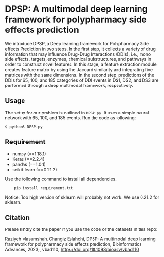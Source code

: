 # DPSP: A multimodal deep learning framework for polypharmacy side effects prediction
We introduce DPSP, a Deep learning framework for Polypharmacy Side effects Prediction in two steps. In the first step, it collects a variety of drug information that may influence Drug-Drug Interactions (DDIs), i.e., mono side effects, targets, enzymes, chemical substructures, and pathways in order to construct novel features. In this stage, a feature extraction module creates feature matrix by using the Jaccard similarity and integrating five matrices with the same dimensions. In the second step, predictions of the DDIs for 65, 100, and 185 categories of DDI events in DS1, DS2, and DS3 are performed through a deep multimodal framework, respectively.
## Usage
The setup for our problem is outlined in `DPSP.py`. It uses a simple neural network with 65, 100, and 185 events. Run the code as following:

```
$ python3 DPSP.py
```
## Requirement
- numpy (==1.18.1)
- Keras (==2.2.4)
- pandas (==1.0.1)
- scikit-learn (==0.21.2)


Use the following command to install all dependencies. 
```
    pip install requirement.txt    
```

Notice: Too high version of sklearn will probably not work. We use 0.21.2 for sklearn.

## Citation
Please kindly cite the paper if you use the code or the datasets in this repo:

Raziyeh Masumshah, Changiz Eslahchi, DPSP: A multimodal deep learning framework for polypharmacy side effects prediction, Bioinformatics Advances, 2023;, vbad110, https://doi.org/10.1093/bioadv/vbad110
